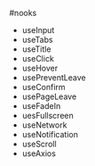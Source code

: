 #nooks

- useInput
- useTabs
- useTitle
- useClick
- useHover
- usePreventLeave
- useConfirm
- usePageLeave
- useFadeIn
- uesFullscreen
- useNetwork
- useNotification
- useScroll
- useAxios
